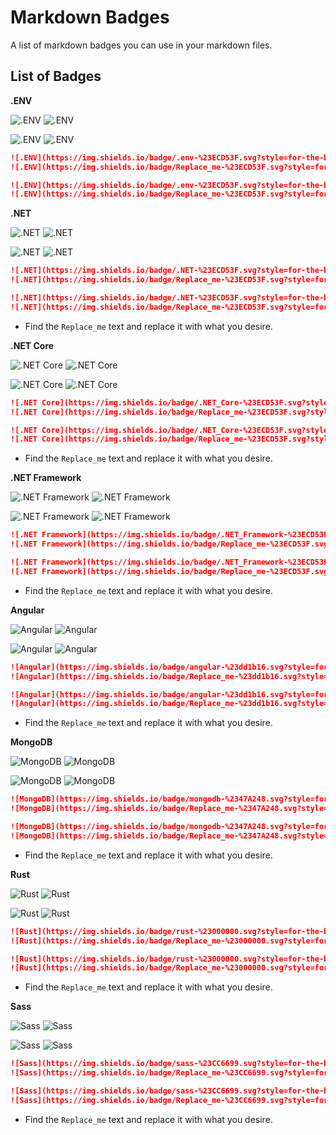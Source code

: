 # Markdown Badges
A list of markdown badges you can use in your markdown files.


## List of Badges

**.ENV**

![.ENV](https://img.shields.io/badge/.env-%23ECD53F.svg?style=for-the-badge&logo=dotenv&logoColor=%23ECD53F&color=gray)
![.ENV](https://img.shields.io/badge/Replace_me-%23ECD53F.svg?style=for-the-badge&logo=dotenv&logoColor=%23ECD53F&label=.ENV&labelColor=gray&color=%23ECD53F)

![.ENV](https://img.shields.io/badge/.env-%23ECD53F.svg?style=for-the-badge&logo=dotenv&logoColor=white&color=%23ECD53F)
![.ENV](https://img.shields.io/badge/Replace_me-%23ECD53F.svg?style=for-the-badge&logo=dotenv&logoColor=white&label=.ENV&labelColor=%23ECD53F&color=gray)

```md
![.ENV](https://img.shields.io/badge/.env-%23ECD53F.svg?style=for-the-badge&logo=dotenv&logoColor=%23ECD53F&color=gray)
![.ENV](https://img.shields.io/badge/Replace_me-%23ECD53F.svg?style=for-the-badge&logo=dotenv&logoColor=%23ECD53F&label=.ENV&labelColor=gray&color=%23ECD53F)

![.ENV](https://img.shields.io/badge/.env-%23ECD53F.svg?style=for-the-badge&logo=dotenv&logoColor=white&color=%23ECD53F)
![.ENV](https://img.shields.io/badge/Replace_me-%23ECD53F.svg?style=for-the-badge&logo=dotenv&logoColor=white&label=.ENV&labelColor=%23ECD53F&color=gray)
```


**.NET**

![.NET](https://img.shields.io/badge/.NET-%23ECD53F.svg?style=for-the-badge&logo=dotnet&logoColor=%23512BD4&color=gray)
![.NET](https://img.shields.io/badge/Replace_me-%23ECD53F.svg?style=for-the-badge&logo=dotnet&logoColor=%23512BD4&label=.NET&labelColor=gray&color=%23512BD4)

![.NET](https://img.shields.io/badge/.NET-%23ECD53F.svg?style=for-the-badge&logo=dotnet&logoColor=white&color=%23512BD4)
![.NET](https://img.shields.io/badge/Replace_me-%23ECD53F.svg?style=for-the-badge&logo=dotnet&logoColor=white&label=.NET&labelColor=%23512BD4&color=gray)

```md
![.NET](https://img.shields.io/badge/.NET-%23ECD53F.svg?style=for-the-badge&logo=dotnet&logoColor=%23512BD4&color=gray)
![.NET](https://img.shields.io/badge/Replace_me-%23ECD53F.svg?style=for-the-badge&logo=dotnet&logoColor=%23512BD4&label=.NET&labelColor=gray&color=%23512BD4)

![.NET](https://img.shields.io/badge/.NET-%23ECD53F.svg?style=for-the-badge&logo=dotnet&logoColor=white&color=%23512BD4)
![.NET](https://img.shields.io/badge/Replace_me-%23ECD53F.svg?style=for-the-badge&logo=dotnet&logoColor=white&label=.NET&labelColor=%23512BD4&color=gray)
```
* Find the `Replace_me` text and replace it with what you desire.


**.NET Core**

![.NET Core](https://img.shields.io/badge/.NET_Core-%23ECD53F.svg?style=for-the-badge&logo=dotnet&logoColor=%23512BD4&color=gray)
![.NET Core](https://img.shields.io/badge/Replace_me-%23ECD53F.svg?style=for-the-badge&logo=dotnet&logoColor=%23512BD4&label=.NET%20Core&labelColor=gray&color=%23512BD4)

![.NET Core](https://img.shields.io/badge/.NET_Core-%23ECD53F.svg?style=for-the-badge&logo=dotnet&logoColor=white&color=%23512BD4)
![.NET Core](https://img.shields.io/badge/Replace_me-%23ECD53F.svg?style=for-the-badge&logo=dotnet&logoColor=white&label=.NET%20Core&labelColor=%23512BD4&color=gray)

```md
![.NET Core](https://img.shields.io/badge/.NET_Core-%23ECD53F.svg?style=for-the-badge&logo=dotnet&logoColor=%23512BD4&color=gray)
![.NET Core](https://img.shields.io/badge/Replace_me-%23ECD53F.svg?style=for-the-badge&logo=dotnet&logoColor=%23512BD4&label=.NET%20Core&labelColor=gray&color=%23512BD4)

![.NET Core](https://img.shields.io/badge/.NET_Core-%23ECD53F.svg?style=for-the-badge&logo=dotnet&logoColor=white&color=%23512BD4)
![.NET Core](https://img.shields.io/badge/Replace_me-%23ECD53F.svg?style=for-the-badge&logo=dotnet&logoColor=white&label=.NET%20Core&labelColor=%23512BD4&color=gray)
```
* Find the `Replace_me` text and replace it with what you desire.


**.NET Framework**

![.NET Framework](https://img.shields.io/badge/.NET_Framework-%23ECD53F.svg?style=for-the-badge&logo=dotnet&logoColor=%23512BD4&color=gray)
![.NET Framework](https://img.shields.io/badge/Replace_me-%23ECD53F.svg?style=for-the-badge&logo=dotnet&logoColor=%23512BD4&label=.NET%20Framework&labelColor=gray&color=%23512BD4)

![.NET Framework](https://img.shields.io/badge/.NET_Framework-%23ECD53F.svg?style=for-the-badge&logo=dotnet&logoColor=white&color=%23512BD4)
![.NET Framework](https://img.shields.io/badge/Replace_me-%23ECD53F.svg?style=for-the-badge&logo=dotnet&logoColor=white&label=.NET%20Framework&labelColor=%23512BD4&color=gray)

```md
![.NET Framework](https://img.shields.io/badge/.NET_Framework-%23ECD53F.svg?style=for-the-badge&logo=dotnet&logoColor=%23512BD4&color=gray)
![.NET Framework](https://img.shields.io/badge/Replace_me-%23ECD53F.svg?style=for-the-badge&logo=dotnet&logoColor=%23512BD4&label=.NET%20Framework&labelColor=gray&color=%23512BD4)

![.NET Framework](https://img.shields.io/badge/.NET_Framework-%23ECD53F.svg?style=for-the-badge&logo=dotnet&logoColor=white&color=%23512BD4)
![.NET Framework](https://img.shields.io/badge/Replace_me-%23ECD53F.svg?style=for-the-badge&logo=dotnet&logoColor=white&label=.NET%20Framework&labelColor=%23512BD4&color=gray)
```
* Find the `Replace_me` text and replace it with what you desire.


**Angular**

![Angular](https://img.shields.io/badge/angular-%23dd1b16.svg?style=for-the-badge&logo=angular&logoColor=%23dd1b16&color=gray)
![Angular](https://img.shields.io/badge/Replace_me-%23dd1b16.svg?style=for-the-badge&logo=angular&logoColor=%23dd1b16&label=Angular&labelColor=gray&color=%23dd1b16)

![Angular](https://img.shields.io/badge/angular-%23dd1b16.svg?style=for-the-badge&logo=angular&logoColor=white&color=%23dd1b16)
![Angular](https://img.shields.io/badge/Replace_me-%23dd1b16.svg?style=for-the-badge&logo=angular&logoColor=white&label=Angular&labelColor=%23dd1b16&color=gray)

```md
![Angular](https://img.shields.io/badge/angular-%23dd1b16.svg?style=for-the-badge&logo=angular&logoColor=%23dd1b16&color=gray)
![Angular](https://img.shields.io/badge/Replace_me-%23dd1b16.svg?style=for-the-badge&logo=angular&logoColor=%23dd1b16&label=Angular&labelColor=gray&color=%23dd1b16)

![Angular](https://img.shields.io/badge/angular-%23dd1b16.svg?style=for-the-badge&logo=angular&logoColor=white&color=%23dd1b16)
![Angular](https://img.shields.io/badge/Replace_me-%23dd1b16.svg?style=for-the-badge&logo=angular&logoColor=white&label=Angular&labelColor=%23dd1b16&color=gray)
```
* Find the `Replace_me` text and replace it with what you desire.


**MongoDB**

![MongoDB](https://img.shields.io/badge/mongodb-%2347A248.svg?style=for-the-badge&logo=mongodb&color=gray)
![MongoDB](https://img.shields.io/badge/Replace_me-%2347A248.svg?style=for-the-badge&logo=mongodb&logoColor=%2347A248&label=MONGODB&labelColor=gray&color=%2347A248)

![MongoDB](https://img.shields.io/badge/mongodb-%2347A248.svg?style=for-the-badge&logo=mongodb&logoColor=white)
![MongoDB](https://img.shields.io/badge/Replace_me-%2347A248.svg?style=for-the-badge&logo=mongodb&logoColor=white&label=MONGODB&labelColor=%2347A248&color=gray)


```md
![MongoDB](https://img.shields.io/badge/mongodb-%2347A248.svg?style=for-the-badge&logo=mongodb&color=gray)
![MongoDB](https://img.shields.io/badge/Replace_me-%2347A248.svg?style=for-the-badge&logo=mongodb&logoColor=%2347A248&label=MONGODB&labelColor=gray&color=%2347A248)

![MongoDB](https://img.shields.io/badge/mongodb-%2347A248.svg?style=for-the-badge&logo=mongodb&logoColor=white)
![MongoDB](https://img.shields.io/badge/Replace_me-%2347A248.svg?style=for-the-badge&logo=mongodb&logoColor=white&label=MONGODB&labelColor=%2347A248&color=gray)
```
* Find the `Replace_me` text and replace it with what you desire.
  

**Rust**

![Rust](https://img.shields.io/badge/rust-%23000000.svg?style=for-the-badge&logo=rust&logoColor=%23000000&color=gray)
![Rust](https://img.shields.io/badge/Replace_me-%23000000.svg?style=for-the-badge&logo=rust&logoColor=%23000000&label=Rust&labelColor=gray&color=%23000000)

![Rust](https://img.shields.io/badge/rust-%23000000.svg?style=for-the-badge&logo=rust&logoColor=white&color=%23000000)
![Rust](https://img.shields.io/badge/Replace_me-%23000000.svg?style=for-the-badge&logo=rust&logoColor=white&label=Rust&labelColor=%23000000&color=gray)

```md
![Rust](https://img.shields.io/badge/rust-%23000000.svg?style=for-the-badge&logo=rust&logoColor=%23000000&color=gray)
![Rust](https://img.shields.io/badge/Replace_me-%23000000.svg?style=for-the-badge&logo=rust&logoColor=%23000000&label=Rust&labelColor=gray&color=%23000000)

![Rust](https://img.shields.io/badge/rust-%23000000.svg?style=for-the-badge&logo=rust&logoColor=white&color=%23000000)
![Rust](https://img.shields.io/badge/Replace_me-%23000000.svg?style=for-the-badge&logo=rust&logoColor=white&label=Rust&labelColor=%23000000&color=gray)
```
* Find the `Replace_me` text and replace it with what you desire.


**Sass**

![Sass](https://img.shields.io/badge/sass-%23CC6699.svg?style=for-the-badge&logo=sass&logoColor=%23CC6699&color=gray)
![Sass](https://img.shields.io/badge/Replace_me-%23CC6699.svg?style=for-the-badge&logo=sass&logoColor=%23CC6699&label=Sass&labelColor=gray&color=%23CC6699)

![Sass](https://img.shields.io/badge/sass-%23CC6699.svg?style=for-the-badge&logo=sass&logoColor=white&color=%23CC6699)
![Sass](https://img.shields.io/badge/Replace_me-%23CC6699.svg?style=for-the-badge&logo=sass&logoColor=white&label=Sass&labelColor=%23CC6699&color=gray)

```md
![Sass](https://img.shields.io/badge/sass-%23CC6699.svg?style=for-the-badge&logo=sass&logoColor=%23CC6699&color=gray)
![Sass](https://img.shields.io/badge/Replace_me-%23CC6699.svg?style=for-the-badge&logo=sass&logoColor=%23CC6699&label=Sass&labelColor=gray&color=%23CC6699)

![Sass](https://img.shields.io/badge/sass-%23CC6699.svg?style=for-the-badge&logo=sass&logoColor=white&color=%23CC6699)
![Sass](https://img.shields.io/badge/Replace_me-%23CC6699.svg?style=for-the-badge&logo=sass&logoColor=white&label=Sass&labelColor=%23CC6699&color=gray)
```
* Find the `Replace_me` text and replace it with what you desire.